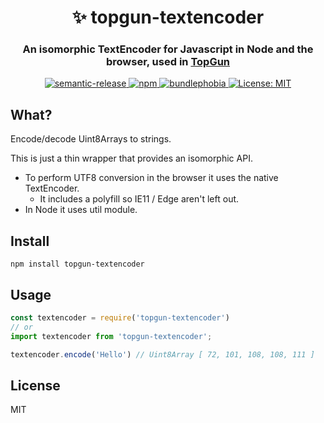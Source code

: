 <h1 align="center" style="border-bottom: none;">✨ topgun-textencoder</h1>
<h3 align="center">An isomorphic TextEncoder for Javascript in Node and the browser, used in <a href="https://github.com/TopGunBuild/topgun">TopGun</a></h3>

<p align="center">
  <a href="https://github.com/semantic-release/semantic-release">
      <img alt="semantic-release" src="https://img.shields.io/badge/%20%20%F0%9F%93%A6%F0%9F%9A%80-semantic--release-e10079.svg">
  </a>
  <a href="https://npm.im/topgun-textencoder">
    <img alt="npm" src="https://badgen.net/npm/v/topgun-textencoder">
  </a>
  <a href="https://bundlephobia.com/result?p=topgun-textencoder">
    <img alt="bundlephobia" src="https://img.shields.io/bundlephobia/minzip/topgun-textencoder.svg">
  </a>
  <a href="https://opensource.org/licenses/MIT">
      <img alt="License: MIT" src="https://img.shields.io/badge/License-MIT-yellow.svg">
  </a>
</p>

## What?

Encode/decode Uint8Arrays to strings.

This is just a thin wrapper that provides an isomorphic API.
- To perform UTF8 conversion in the browser it uses the native TextEncoder.
  - It includes a polyfill so IE11 / Edge aren't left out.
- In Node it uses util module.

## Install

`npm install topgun-textencoder`

## Usage

```javascript
const textencoder = require('topgun-textencoder')
// or
import textencoder from 'topgun-textencoder';

textencoder.encode('Hello') // Uint8Array [ 72, 101, 108, 108, 111 ]
```

## License

MIT
